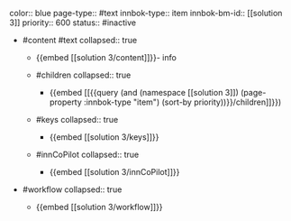 color:: blue
page-type:: #text
innbok-type:: item
innbok-bm-id:: [[solution 3]]
priority:: 600
status:: #inactive

- #content #text
  collapsed:: true
	- {{embed [[solution 3/content]]}}- info
  - #children
    collapsed:: true
	  - {{embed [[{{query (and (namespace [[solution 3]]) (page-property :innbok-type "item") (sort-by priority))}}/children]]}})

  - #keys
    collapsed:: true
	  - {{embed [[solution 3/keys]]}}
  - #innCoPilot
    collapsed:: true
	  - {{embed [[solution 3/innCoPilot]]}}

- #workflow
  collapsed:: true
	- {{embed [[solution 3/workflow]]}}

